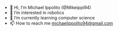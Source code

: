 - 👋 Hi, I’m Michael Ippolito (@Mikeippi94)
- 👀 I’m interested in robotics 
- 🌱 I’m currently learning computer science 
- 📫 How to reach me michaelippolito94@gmail.com

<!---
Mikeippi94/Mikeippi94 is a ✨ special ✨ repository because its `README.md` (this file) appears on your GitHub profile.
You can click the Preview link to take a look at your changes.
--->
